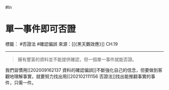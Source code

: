 #ln 
# 單一事件即可否證
標籤： #否證法 #確認偏誤
來源：[[《黑天鵝效應》]] CH.19

---

> 擁有豐富的資料並不能提供確認，但一個單一事件就能否證。

我們習慣用[[202009162137 資料的確認偏誤]]不斷強化自己的信念，但要做到客觀地理解事實，就要努力找出用[[202102111156 否證法]]找出能推翻事實的事件，只需一件。